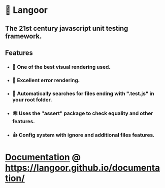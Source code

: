 # 🐒 **Langoor**

## **The 21st century javascript unit testing framework.**

## Features

- ### 🎁 One of the best visual rendering used.
- ### 🎄 Excellent error rendering.
- ### 🎀 Automatically searches for files ending with ".test.js" in your root folder.
- ### 🕸️ Uses the "assert" package to check equality and other features.
- ### 👍 Config system with ignore and additional files features.

# [**Documentation**](https://langoor.github.io/documentation/) @ https://langoor.github.io/documentation/
